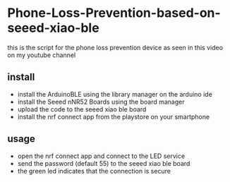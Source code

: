 # Phone-Loss-Prevention-based-on-seeed-xiao-ble
this is the script for the phone loss prevention device as seen in this video on my youtube channel
## install
* install the ArduinoBLE using the library manager on the arduino ide
* install the Seeed nNR52 Boards using the board manager
* upload the code to the seeed xiao ble board
* install the nrf connect app from the playstore on your smartphone

## usage
* open the nrf connect app and connect to the LED service
* send the password (default 55) to the seeed xiao ble board
* the green led indicates that the connection is secure

